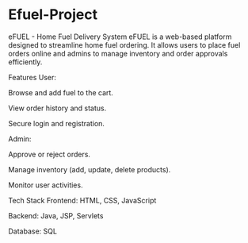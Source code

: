 # Efuel-Project
eFUEL - Home Fuel Delivery System
eFUEL is a web-based platform designed to streamline home fuel ordering. It allows users to place fuel orders online and admins to manage inventory and order approvals efficiently.

Features
User:

Browse and add fuel to the cart.

View order history and status.

Secure login and registration.

Admin:

Approve or reject orders.

Manage inventory (add, update, delete products).

Monitor user activities.

Tech Stack
Frontend: HTML, CSS, JavaScript

Backend: Java, JSP, Servlets

Database: SQL
